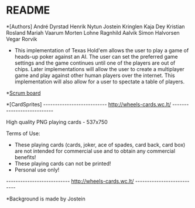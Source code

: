 # README #

*[Authors]  André Dyrstad
            Henrik Nytun
            Jostein Kringlen
            Kaja Dey
            Kristian Rosland
            Mariah Vaarum
            Morten Lohne
            Ragnhild Aalvik
            Simon Halvorsen
            Vegar Rorvik

* This implementation of Texas Hold'em allows the user to play a game of heads-up poker against an AI. The user can set the preferred game settings and the game continues until one of the players are out of chips. Later implementations will allow the user to create a multiplayer game and play against other human players over the internet. This implementation will also allow for a user to spectate a table of players.


*[Scrum board](https://scrumy.com/inf112gruppe4)


*[CardSprites]
--------------------------- http://wheels-cards.wc.lt/ ---------------------------

High quality PNG playing cards - 537x750

Terms of Use:

- These playing cards (cards, joker, ace of spades, card back, card box) are not intended for commercial use and to obtain any commercial benefits!
- These playing cards can not be printed!
- Personal use only!

--------------------------- http://wheels-cards.wc.lt/ ---------------------------

*Background is made by Jostein
